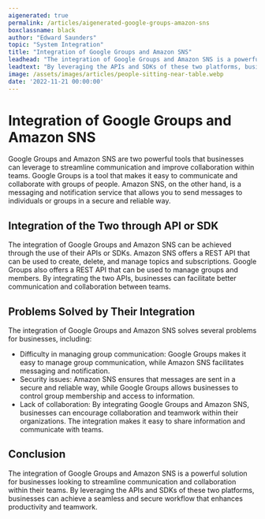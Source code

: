 ```yaml
---
aigenerated: true
permalink: /articles/aigenerated-google-groups-amazon-sns
boxclassname: black
author: "Edward Saunders"
topic: "System Integration"
title: "Integration of Google Groups and Amazon SNS"
leadhead: "The integration of Google Groups and Amazon SNS is a powerful solution for businesses looking to streamline communication and collaboration within their teams"
leadtext: "By leveraging the APIs and SDKs of these two platforms, businesses can achieve a seamless and secure workflow that enhances productivity and teamwork."
image: /assets/images/articles/people-sitting-near-table.webp
date: '2022-11-21 00:00:00'
---
```

<div class="arttext">  <h1>Integration of Google Groups and Amazon SNS</h1>
  <p>Google Groups and Amazon SNS are two powerful tools that businesses can leverage to streamline communication and improve collaboration within teams. Google Groups is a tool that makes it easy to communicate and collaborate with groups of people. Amazon SNS, on the other hand, is a messaging and notification service that allows you to send messages to individuals or groups in a secure and reliable way.</p>

  <h2>Integration of the Two through API or SDK</h2>
  <p>The integration of Google Groups and Amazon SNS can be achieved through the use of their APIs or SDKs. Amazon SNS offers a REST API that can be used to create, delete, and manage topics and subscriptions. Google Groups also offers a REST API that can be used to manage groups and members. By integrating the two APIs, businesses can facilitate better communication and collaboration between teams.</p>

  <h2>Problems Solved by Their Integration</h2>
  <p>The integration of Google Groups and Amazon SNS solves several problems for businesses, including:</p>
  <ul>
    <li>Difficulty in managing group communication: Google Groups makes it easy to manage group communication, while Amazon SNS facilitates messaging and notification.</li>
    <li>Security issues: Amazon SNS ensures that messages are sent in a secure and reliable way, while Google Groups allows businesses to control group membership and access to information.</li>
    <li>Lack of collaboration: By integrating Google Groups and Amazon SNS, businesses can encourage collaboration and teamwork within their organizations. The integration makes it easy to share information and communicate with teams.</li>
  </ul>

  <h2>Conclusion</h2>
  <p>The integration of Google Groups and Amazon SNS is a powerful solution for businesses looking to streamline communication and collaboration within their teams. By leveraging the APIs and SDKs of these two platforms, businesses can achieve a seamless and secure workflow that enhances productivity and teamwork.</p>
</div>